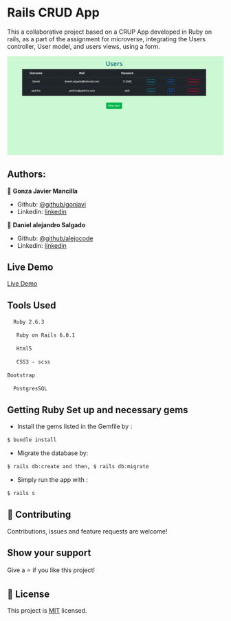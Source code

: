 # Rails CRUD App

This a collaborative project based on a CRUP App developed in Ruby on rails, as a part of the assignment for microverse, integrating the Users controller, User model, and users views, using a form.


![screenshot](./crud.png)


## Authors:
 👤 **Gonza Javier Mancilla**

- Github: [@github/gonjavi](https://github.com/gonjavi)
- Linkedin: [linkedin](https://www.linkedin.com/in/g-javier-mancilla-a686a9178/)

 👤 **Daniel alejandro Salgado**

- Github: [@github/alejocode](https://github.com/AlejoCode)
- Linkedin: [linkedin](https://www.linkedin.com/in/daniel-alejandro-salgado-sanchez-13a740b1/)

## Live Demo

[Live Demo](https://alejocode-rails-crud.herokuapp.com/)


## Tools Used
```bash
  Ruby 2.6.3
 ```
 ```bash
   Ruby on Rails 6.0.1
 ```
  ```bash
   Html5
 ```
  ```bash
   CSS3 - scss
 ```
  ```bash
Bootstrap
```
  ```bash
  PostgresSQL
  ```

## Getting Ruby Set up and necessary gems
* Install the gems listed in the Gemfile by :
```bash
$ bundle install
```
* Migrate the database by:
```bash
$ rails db:create and then, $ rails db:migrate
```
* Simply run the app with :
```bash
$ rails s
```

## 🤝 Contributing

Contributions, issues and feature requests are welcome!


## Show your support

Give a ⭐️ if you like this project!


## 📝 License

This project is [MIT](lic.url) licensed.


